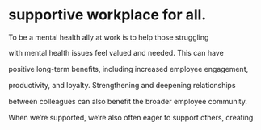 # supportive workplace for all.

To be a mental health ally at work is to help those struggling

with mental health issues feel valued and needed. This can have

positive long-term beneﬁts, including increased employee engagement,

productivity, and loyalty. Strengthening and deepening relationships

between colleagues can also beneﬁt the broader employee community.

When we’re supported, we’re also often eager to support others, creating